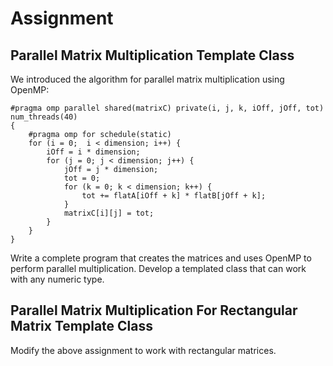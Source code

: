 # Assignment

## Parallel Matrix Multiplication Template Class

We introduced the algorithm for parallel matrix multiplication using OpenMP:

```
#pragma omp parallel shared(matrixC) private(i, j, k, iOff, jOff, tot) num_threads(40)
{
    #pragma omp for schedule(static)
    for (i = 0;  i < dimension; i++) {
        iOff = i * dimension;
        for (j = 0; j < dimension; j++) {
            jOff = j * dimension;
            tot = 0;
            for (k = 0; k < dimension; k++) {
                tot += flatA[iOff + k] * flatB[jOff + k];
            }
            matrixC[i][j] = tot;
        }
    }
}
```

Write a complete program that creates the matrices and uses OpenMP to perform parallel
multiplication. Develop a templated class that can work with any numeric type.

## Parallel Matrix Multiplication For Rectangular Matrix Template Class

Modify the above assignment to work with rectangular matrices.
